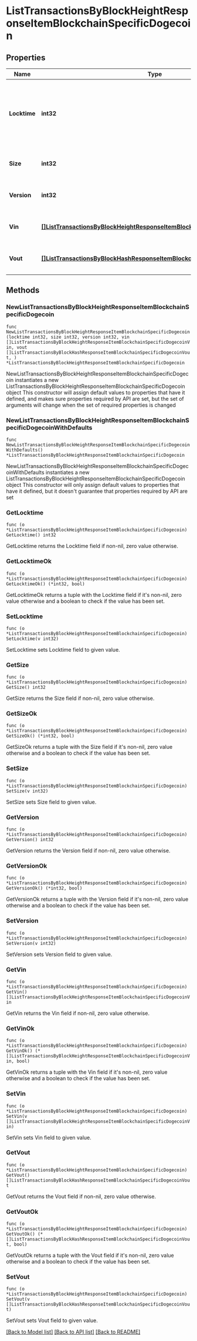 # ListTransactionsByBlockHeightResponseItemBlockchainSpecificDogecoin

## Properties

Name | Type | Description | Notes
------------ | ------------- | ------------- | -------------
**Locktime** | **int32** | Represents the time at which a particular transaction can be added to the blockchain. | 
**Size** | **int32** | Represents the total size of this transaction. | 
**Version** | **int32** | Represents transaction version number. | 
**Vin** | [**[]ListTransactionsByBlockHeightResponseItemBlockchainSpecificDogecoinVin**](ListTransactionsByBlockHeightResponseItemBlockchainSpecificDogecoinVin.md) | Represents the transaction inputs. | 
**Vout** | [**[]ListTransactionsByBlockHashResponseItemBlockchainSpecificDogecoinVout**](ListTransactionsByBlockHashResponseItemBlockchainSpecificDogecoinVout.md) | Represents the transaction outputs. | 

## Methods

### NewListTransactionsByBlockHeightResponseItemBlockchainSpecificDogecoin

`func NewListTransactionsByBlockHeightResponseItemBlockchainSpecificDogecoin(locktime int32, size int32, version int32, vin []ListTransactionsByBlockHeightResponseItemBlockchainSpecificDogecoinVin, vout []ListTransactionsByBlockHashResponseItemBlockchainSpecificDogecoinVout, ) *ListTransactionsByBlockHeightResponseItemBlockchainSpecificDogecoin`

NewListTransactionsByBlockHeightResponseItemBlockchainSpecificDogecoin instantiates a new ListTransactionsByBlockHeightResponseItemBlockchainSpecificDogecoin object
This constructor will assign default values to properties that have it defined,
and makes sure properties required by API are set, but the set of arguments
will change when the set of required properties is changed

### NewListTransactionsByBlockHeightResponseItemBlockchainSpecificDogecoinWithDefaults

`func NewListTransactionsByBlockHeightResponseItemBlockchainSpecificDogecoinWithDefaults() *ListTransactionsByBlockHeightResponseItemBlockchainSpecificDogecoin`

NewListTransactionsByBlockHeightResponseItemBlockchainSpecificDogecoinWithDefaults instantiates a new ListTransactionsByBlockHeightResponseItemBlockchainSpecificDogecoin object
This constructor will only assign default values to properties that have it defined,
but it doesn't guarantee that properties required by API are set

### GetLocktime

`func (o *ListTransactionsByBlockHeightResponseItemBlockchainSpecificDogecoin) GetLocktime() int32`

GetLocktime returns the Locktime field if non-nil, zero value otherwise.

### GetLocktimeOk

`func (o *ListTransactionsByBlockHeightResponseItemBlockchainSpecificDogecoin) GetLocktimeOk() (*int32, bool)`

GetLocktimeOk returns a tuple with the Locktime field if it's non-nil, zero value otherwise
and a boolean to check if the value has been set.

### SetLocktime

`func (o *ListTransactionsByBlockHeightResponseItemBlockchainSpecificDogecoin) SetLocktime(v int32)`

SetLocktime sets Locktime field to given value.


### GetSize

`func (o *ListTransactionsByBlockHeightResponseItemBlockchainSpecificDogecoin) GetSize() int32`

GetSize returns the Size field if non-nil, zero value otherwise.

### GetSizeOk

`func (o *ListTransactionsByBlockHeightResponseItemBlockchainSpecificDogecoin) GetSizeOk() (*int32, bool)`

GetSizeOk returns a tuple with the Size field if it's non-nil, zero value otherwise
and a boolean to check if the value has been set.

### SetSize

`func (o *ListTransactionsByBlockHeightResponseItemBlockchainSpecificDogecoin) SetSize(v int32)`

SetSize sets Size field to given value.


### GetVersion

`func (o *ListTransactionsByBlockHeightResponseItemBlockchainSpecificDogecoin) GetVersion() int32`

GetVersion returns the Version field if non-nil, zero value otherwise.

### GetVersionOk

`func (o *ListTransactionsByBlockHeightResponseItemBlockchainSpecificDogecoin) GetVersionOk() (*int32, bool)`

GetVersionOk returns a tuple with the Version field if it's non-nil, zero value otherwise
and a boolean to check if the value has been set.

### SetVersion

`func (o *ListTransactionsByBlockHeightResponseItemBlockchainSpecificDogecoin) SetVersion(v int32)`

SetVersion sets Version field to given value.


### GetVin

`func (o *ListTransactionsByBlockHeightResponseItemBlockchainSpecificDogecoin) GetVin() []ListTransactionsByBlockHeightResponseItemBlockchainSpecificDogecoinVin`

GetVin returns the Vin field if non-nil, zero value otherwise.

### GetVinOk

`func (o *ListTransactionsByBlockHeightResponseItemBlockchainSpecificDogecoin) GetVinOk() (*[]ListTransactionsByBlockHeightResponseItemBlockchainSpecificDogecoinVin, bool)`

GetVinOk returns a tuple with the Vin field if it's non-nil, zero value otherwise
and a boolean to check if the value has been set.

### SetVin

`func (o *ListTransactionsByBlockHeightResponseItemBlockchainSpecificDogecoin) SetVin(v []ListTransactionsByBlockHeightResponseItemBlockchainSpecificDogecoinVin)`

SetVin sets Vin field to given value.


### GetVout

`func (o *ListTransactionsByBlockHeightResponseItemBlockchainSpecificDogecoin) GetVout() []ListTransactionsByBlockHashResponseItemBlockchainSpecificDogecoinVout`

GetVout returns the Vout field if non-nil, zero value otherwise.

### GetVoutOk

`func (o *ListTransactionsByBlockHeightResponseItemBlockchainSpecificDogecoin) GetVoutOk() (*[]ListTransactionsByBlockHashResponseItemBlockchainSpecificDogecoinVout, bool)`

GetVoutOk returns a tuple with the Vout field if it's non-nil, zero value otherwise
and a boolean to check if the value has been set.

### SetVout

`func (o *ListTransactionsByBlockHeightResponseItemBlockchainSpecificDogecoin) SetVout(v []ListTransactionsByBlockHashResponseItemBlockchainSpecificDogecoinVout)`

SetVout sets Vout field to given value.



[[Back to Model list]](../README.md#documentation-for-models) [[Back to API list]](../README.md#documentation-for-api-endpoints) [[Back to README]](../README.md)


